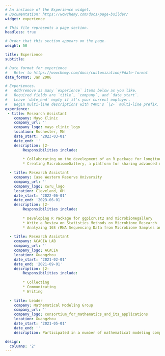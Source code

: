```yaml
---
# An instance of the Experience widget.
# Documentation: https://wowchemy.com/docs/page-builder/
widget: experience

# This file represents a page section.
headless: true

# Order that this section appears on the page.
weight: 50

title: Experience
subtitle:

# Date format for experience
#   Refer to https://wowchemy.com/docs/customization/#date-format
date_format: Jan 2006

# Experiences.
#   Add/remove as many `experience` items below as you like.
#   Required fields are `title`, `company`, and `date_start`.
#   Leave `date_end` empty if it's your current employer.
#   Begin multi-line descriptions with YAML's `|2-` multi-line prefix.
experience:
 - title: Research Assistant
    company: Mayo Clinic
    company_url: ''
    company_logo: mayo_clinic_logo
    location: Rochester, MN
    date_start: '2023-03-01'
    date_end: ''
    description: |2-
        Responsibilities include:
        
        * Collaborating on the development of an R package for longitudinal microbiome data analysis and visualization, which will be integrated into the MicrobiomeStat package
        * Creating MicrobiomeGallery, a platform for sharing advanced microbiome visualizations and code in an open source, reproducible environment, to connect with fellow researchers, exchange knowledge, and contribute to the ever growing microbiome community

  - title: Research Assistant
    company: Case Western Reserve University
    company_url: ''
    company_logo: cwru_logo
    location: Cleveland, OH
    date_start: '2022-06-01'
    date_end: '2023-06-01'
    description: |2-
        Responsibilities include:
        
        * Developing R Package for ggpicrust2 and microbiomegallery
        * Write a Review on Statistics Methods on Microbiome Research
        * Analyzing 16S rRNA Sequencing Data from Microbiome Samples and Writing a Data Analysis Report
  
  - title: Research Assistant
    company: ACACIA LAB
    company_url: ''
    company_logo: ACACIA
    location: Guangzhou
    date_start: '2021-02-01'
    date_end: '2021-09-01'
    description: |2-
        Responsibilities include:
        
        * Collecting
        * Communicating
        * Writing
        
  - title: Leader
    company: Mathematical Modeling Group
    company_url: ''
    company_logo: consortium_for_mathematics_and_its_applications
    location: Guangzhou
    date_start: '2021-05-01'
    date_end: ''
    description: Participated in a number of mathematical modeling competitions at different level.A variety of methods are used, including time series, multiple regression analysis, grey neural network prediction, greedy algorithm and so on.

design:
  columns: '2'
---
```

